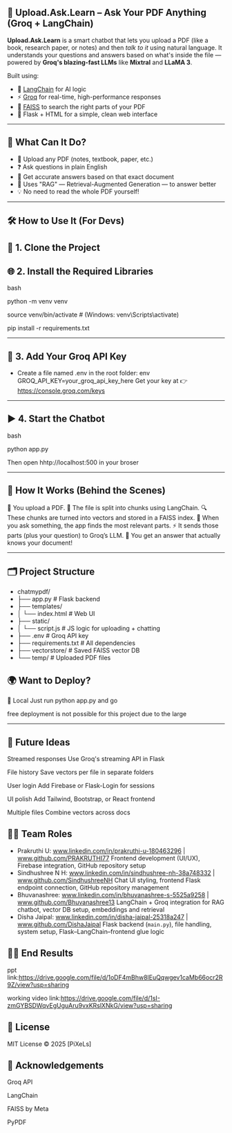 ##  🤖 Upload.Ask.Learn – Ask Your PDF Anything (Groq + LangChain)

**Upload.Ask.Learn** is a smart chatbot that lets you upload a PDF (like a book, research paper, or notes) and then *talk to it* using natural language. It understands your questions and answers based on what's inside the file — powered by **Groq's blazing-fast LLMs** like **Mixtral** and **LLaMA 3**.

Built using:
- 🧠 [LangChain](https://www.langchain.com/) for AI logic
- ⚡ [Groq](https://console.groq.com/) for real-time, high-performance responses
- 🧮 [FAISS](https://github.com/facebookresearch/faiss) to search the right parts of your PDF
- 🧾 Flask + HTML for a simple, clean web interface

---

## 🌟 What Can It Do?

- 📎 Upload any PDF (notes, textbook, paper, etc.)
- ❓ Ask questions in plain English
- 💬 Get accurate answers based on that exact document
- 🧠 Uses "RAG" — Retrieval-Augmented Generation — to answer better
- 💡 No need to read the whole PDF yourself!

---

## 🛠️ How to Use It (For Devs)


## 🔧 1. Clone the Project



## 🌐 2. Install the Required Libraries

bash

python -m venv venv

source venv/bin/activate  # (Windows: venv\Scripts\activate)

pip install -r requirements.txt

----------
## 🔑 3. Add Your Groq API Key
- Create a file named .env in the root folder:
env
GROQ_API_KEY=your_groq_api_key_here
Get your key at 👉 https://console.groq.com/keys
---
## ▶️ 4. Start the Chatbot
bash

python app.py

Then open hhtp://localhost:500 in your broser

-----
## 🧠 How It Works (Behind the Scenes)

📂 You upload a PDF.
📄 The file is split into chunks using LangChain.
🔍 These chunks are turned into vectors and stored in a FAISS index.
💬 When you ask something, the app finds the most relevant parts.
⚡ It sends those parts (plus your question) to Groq’s LLM.
🤯 You get an answer that actually knows your document!

---
## 🗂️ Project Structure

- chatmypdf/
- ├── app.py                # Flask backend
- ├── templates/
- │   └── index.html        # Web UI
- ├── static/
- │   └── script.js         # JS logic for uploading + chatting
- ├── .env                  # Groq API key
- ├── requirements.txt      # All dependencies
- ├── vectorstore/          # Saved FAISS vector DB
- └── temp/                 # Uploaded PDF files

## 🌍 Want to Deploy?

🧪 Local	Just run python app.py and go

free deployment is not possible for this project due to the large 

---
## 🚀 Future Ideas 

Streamed responses	Use Groq's streaming API in Flask

File history	Save vectors per file in separate folders

User login	Add Firebase or Flask-Login for sessions

UI polish	Add Tailwind, Bootstrap, or React frontend

Multiple files	Combine vectors across docs

## 👩‍💻 Team Roles

- Prakruthi U:  www.linkedin.com/in/prakruthi-u-180463296 | www.github.com/PRAKRUTHI77
  Frontend development (UI/UX), Firebase integration, GitHub repository setup  
- Sindhushree N H: www.linkedin.com/in/sindhushree-nh-38a748332 | www.github.com/SindhushreeNH
  Chat UI styling, frontend Flask endpoint connection, GitHub repository management  
- Bhuvanashree: www.linkedin.com/in/bhuvanashree-s-5525a9258 | www.github.com/Bhuvanashree13
  LangChain + Groq integration for RAG chatbot, vector DB setup, embeddings and retrieval  
- Disha Jaipal: www.linkedin.com/in/disha-jaipal-25318a247 | www.github.com/DishaJaipal
  Flask backend (`main.py`), file handling, system setup, Flask–LangChain–frontend glue logic

## 👩‍💻 End Results

ppt link:https://drive.google.com/file/d/1oDF4mBhw8lEuQqwgev1caMb66ocr2R9Z/view?usp=sharing

working video link:https://drive.google.com/file/d/1sI-zmGYBSDWqvEgUguAru9vxKRslXNkG/view?usp=sharing

## 📄 License

MIT License © 2025 [PiXeLs]

## 🙌 Acknowledgements

Groq API

LangChain

FAISS by Meta

PyPDF

